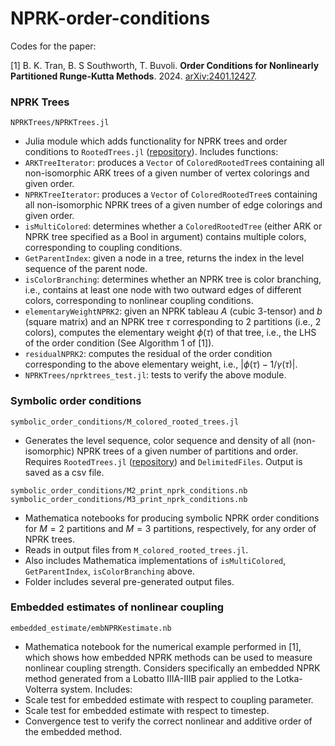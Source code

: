 # NPRK-order-conditions
Codes for the paper: 

[1] B. K. Tran, B. S Southworth, T. Buvoli. **Order Conditions for Nonlinearly Partitioned Runge-Kutta Methods**. 2024. [arXiv:2401.12427](https://arxiv.org/abs/2401.12427).

### NPRK Trees

`NPRKTrees/NPRKTrees.jl`

 - Julia module which adds functionality for NPRK trees and order conditions to `RootedTrees.jl` ([repository](https://github.com/SciML/RootedTrees.jl)). Includes functions:
 - `ARKTreeIterator`: produces a `Vector` of `ColoredRootedTree`s containing all non-isomorphic ARK trees of a given number of vertex colorings and given order.
 - `NPRKTreeIterator`: produces a `Vector` of `ColoredRootedTree`s containing all non-isomorphic NPRK trees of a given number of edge colorings and given order. 
 - `isMultiColored`: determines whether a `ColoredRootedTree` (either ARK or NPRK tree specified as a Bool in argument) contains multiple colors, corresponding to coupling conditions.
 - `GetParentIndex`: given a node in a tree, returns the index in the level sequence of the parent node.
 - `isColorBranching`: determines whether an NPRK tree is color branching, i.e., contains at least one node with two outward edges of different colors, corresponding to nonlinear coupling conditions.
 - `elementaryWeightNPRK2`: given an NPRK tableau $A$ (cubic 3-tensor) and $b$ (square matrix) and an NPRK tree $\tau$ corresponding to 2 partitions (i.e., 2 colors), computes the elementary weight $\phi(\tau)$ of that tree, i.e., the LHS of the order condition (See Algorithm 1 of [1]). 
 - `residualNPRK2`: computes the residual of the order condition corresponding to the above elementary weight, i.e., $|\phi(\tau) - 1/\gamma(\tau)|$.
 - `NPRKTrees/nprktrees_test.jl`: tests to verify the above module.

### Symbolic order conditions

`symbolic_order_conditions/M_colored_rooted_trees.jl`
 - Generates the level sequence, color sequence and density of all (non-isomorphic) NPRK trees of a given number of partitions and order. Requires `RootedTrees.jl` ([repository](https://github.com/SciML/RootedTrees.jl)) and `DelimitedFiles`. Output is saved as a csv file.

`symbolic_order_conditions/M2_print_nprk_conditions.nb`
`symbolic_order_conditions/M3_print_nprk_conditions.nb`

 - Mathematica notebooks for producing symbolic NPRK order conditions for $M=2$ partitions and $M=3$ partitions, respectively, for any order of NPRK trees.
 - Reads in output files from `M_colored_rooted_trees.jl`.
 - Also includes Mathematica implementations of `isMultiColored`, `GetParentIndex`, `isColorBranching` above.
 - Folder includes several pre-generated output files.

### Embedded estimates of nonlinear coupling

 `embedded_estimate/embNPRKestimate.nb`
   
 - Mathematica notebook for the numerical example performed in [1], which shows how embedded NPRK methods can be used to measure nonlinear coupling strength. Considers specifically an embedded NPRK method generated from a Lobatto IIIA-IIIB pair applied to the Lotka-Volterra system. Includes:
 - Scale test for embedded estimate with respect to coupling parameter.
 - Scale test for embedded estimate with respect to timestep.
 - Convergence test to verify the correct nonlinear and additive order of the embedded method.
